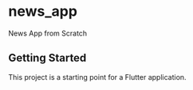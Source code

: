 # news_app

News App from Scratch

## Getting Started

This project is a starting point for a Flutter application.
